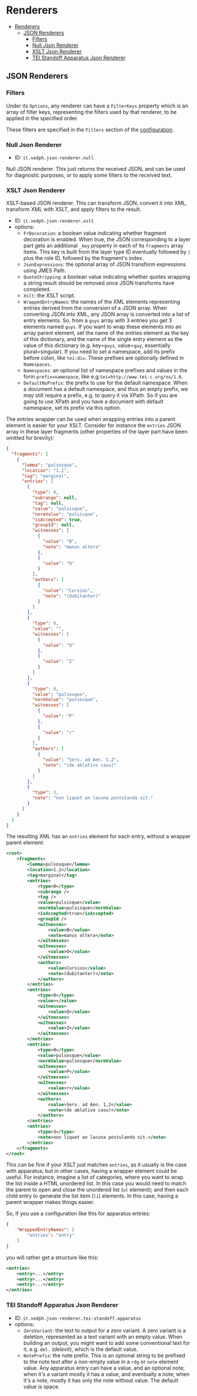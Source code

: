 # Renderers

- [Renderers](#renderers)
  - [JSON Renderers](#json-renderers)
    - [Filters](#filters)
    - [Null Json Renderer](#null-json-renderer)
    - [XSLT Json Renderer](#xslt-json-renderer)
    - [TEI Standoff Apparatus Json Renderer](#tei-standoff-apparatus-json-renderer)

## JSON Renderers

### Filters

Under its `Options`, any renderer can have a `FilterKeys` property which is an array of filter keys, representing the filters used by that renderer, to be applied in the specified order.

These filters are specified in the `Filters` section of the [configuration](config.md).

### Null Json Renderer

- ID: `it.vedph.json-renderer.null`

Null JSON renderer. This just returns the received JSON, and can be used for diagnostic purposes, or to apply some filters to the received text.

### XSLT Json Renderer

XSLT-based JSON renderer. This can transform JSON, convert it into XML, transform XML with XSLT, and apply filters to the result.

- ID: `it.vedph.json-renderer.xslt`
- options:
  - `FrDecoration`: a boolean value indicating whether fragment decoration is enabled. When true, the JSON corresponding to a layer part gets an additional `_key` property in each of its `fragments` array items. This key is built from the layer type ID eventually followed by `|` plus the role ID, followed by the fragment's index.
  - `JsonExpressions`: the optional array of JSON transform expressions using JMES Path.
  - `QuoteStripping`: a boolean value indicating whether quotes wrapping a string result should be removed once JSON transforms have completed.
  - `Xslt`: the XSLT script.
  - `WrappedEntryNames`: the names of the XML elements representing entries derived from the conversion of a JSON array. When converting JSON into XML, any JSON array is converted into a list of entry elements. So, from a `guys` array with 3 entries you get 3 elements named `guys`. If you want to wrap these elements into an array parent element, set the name of the entries element as the key of this dictionary, and the name of the single entry element as the value of this dictionary (e.g. key=`guys`, value=`guy`, essentially plural=singular). If you need to set a namespace, add its prefix before colon, like `tei:div`. These prefixes are optionally defined in `Namespaces`.
  - `Namespaces`: an optional list of namespace prefixes and values in the form `prefix=namespace`, like e.g.`tei=http://www.tei-c.org/ns/1.0`.
  - `DefaultNsPrefix`: the prefix to use for the default namespace. When a document has a default namespace, and thus an empty prefix, we may still require a prefix, e.g. to query it via XPath. So if you are going to use XPath and you have a document with default namespace, set its prefix via this option.

The entries wrapper can be used when wrapping entries into a parent element is easier for your XSLT. Consider for instance the `entries` JSON array in these layer fragments (other properties of the layer part have been omitted for brevity):

```json
{
  "fragments": [
    {
      "lemma": "pulsosque",
      "location": "1.2",
      "tag": "marginal",
      "entries": [
        {
          "type": 0,
          "subrange": null,
          "tag": null,
          "value": "pulsisque",
          "normValue": "pulsisque",
          "isAccepted": true,
          "groupId": null,
          "witnesses": [
            {
              "value": "B",
              "note": "manus altera"
            },
            {
              "value": "O"
            }
          ],
          "authors": [
            {
              "value": "Cursius",
              "note": "(dubitanter)"
            }
          ]
        },
        {
          "type": 0,
          "value": "",
          "witnesses": [
            {
              "value": "Q"
            },
            {
              "value": "Z"
            }
          ]
        },
        {
          "type": 0,
          "value": "pulsosque",
          "normValue": "pulsosque",
          "witnesses": [
            {
              "value": "P"
            },
            {
              "value": "r"
            }
          ],
          "authors": [
            {
              "value": "Serv. ad Aen. 1,2",
              "note": "(de ablativo casu)"
            }
          ]
        },
        {
          "type": 3,
          "note": "non liquet an lacuna postulanda sit."
        }
      ]
    }
  ]
}
```

The resulting XML has an `entries` element for each entry, without a wrapper parent element:

```xml
<root>
    <fragments>
        <lemma>pulsosque</lemma>
        <location>1.2</location>
        <tag>marginal</tag>
        <entries>
            <type>0</type>
            <subrange />
            <tag />
            <value>pulsisque</value>
            <normValue>pulsisque</normValue>
            <isAccepted>true</isAccepted>
            <groupId />
            <witnesses>
                <value>B</value>
                <note>manus altera</note>
            </witnesses>
            <witnesses>
                <value>O</value>
            </witnesses>
            <authors>
                <value>Cursius</value>
                <note>(dubitanter)</note>
            </authors>
        </entries>
        <entries>
            <type>0</type>
            <value></value>
            <witnesses>
                <value>Q</value>
            </witnesses>
            <witnesses>
                <value>Z</value>
            </witnesses>
        </entries>
        <entries>
            <type>0</type>
            <value>pulsosque</value>
            <normValue>pulsosque</normValue>
            <witnesses>
                <value>P</value>
            </witnesses>
            <witnesses>
                <value>r</value>
            </witnesses>
            <authors>
                <value>Serv. ad Aen. 1,2</value>
                <note>(de ablativo casu)</note>
            </authors>
        </entries>
        <entries>
            <type>3</type>
            <note>non liquet an lacuna postulanda sit.</note>
        </entries>
    </fragments>
</root>
```

This can be fine if your XSLT just matches `entries`, as it usually is the case with apparatus; but in other cases, having a wrapper element could be useful. For instance, imagine a list of categories, where you want to wrap the list inside a HTML unordered list. In this case you would need to match the parent to open and close the unordered list (`ul` element); and then each child entry to generate the list item (`li`) elements. In this case, having a parent wrapper makes things easier.

So, if you use a configuration like this for apparatus entries:

```json
{
    "WrappedEntryNames": [
        "entries": "entry"
    ]
}
```

you will rather get a structure like this:

```xml
<entries>
    <entry>...</entry>
    <entry>...</entry>
    <entry>...</entry>
</entries>
```

### TEI Standoff Apparatus Json Renderer

- ID: `it.vedph.json-renderer.tei-standoff.apparatus`
- options:
  - `ZeroVariant`: the text to output for a zero variant. A zero variant is a deletion, represented as a text variant with an empty value. When building an output, you might want to add some conventional text for it, e.g. `del.` (_delevit_), which is the default value.
  - `NotePrefix`: the note prefix. This is an optional string to be prefixed to the note text after a non-empty value in a `rdg` or `note` element value. Any apparatus entry can have a value, and an optional note; when it's a variant mostly it has a value, and eventually a note; when it's a note, mostly it has only the note without value. The default value is space.
